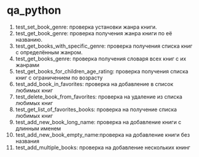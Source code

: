 # qa_python
1. test_set_book_genre: проверка установки жанра книги.
2. test_get_book_genre: проверка получения жанра книги по её названию.
3. test_get_books_with_specific_genre: проверка получения списка книг с определённым жанром.
4. test_get_books_genre: проверка получения словаря всех книг с их жанрами
5. test_get_books_for_children_age_rating: проверка получения списка книг с ограничением по возрасту
6. test_add_book_in_favorites: проверка на добавление в список любимых книг
7. test_delete_book_from_favorites: проверка на удаление из списка любимых книг
8. test_get_list_of_favorites_books: проверка на получение списка любимых книг
9. test_add_new_book_long_name: проверка на добавление книги с длинным именем 
10. test_add_new_book_empty_name:проверка на добавление книги без названия
11. test_add_multiple_books: проверка на добавление нескольких книнг


